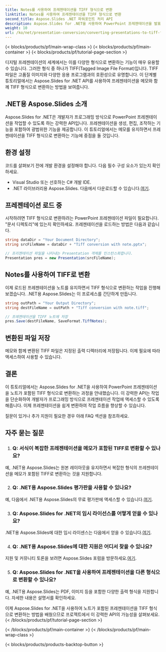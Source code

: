 ```yaml
---
title: Notes를 사용하여 프레젠테이션을 TIFF 형식으로 변환
linktitle: Notes를 사용하여 프레젠테이션을 TIFF 형식으로 변환
second_title: Aspose.Slides .NET 파워포인트 처리 API
description: Aspose.Slides for .NET을 사용하여 PowerPoint 프레젠테이션을 발표자 노트가 포함된 TIFF 형식으로 변환하세요. 고품질의 효율적인 변환.
weight: 10
url: /ko/net/presentation-conversion/converting-presentations-to-tiff-format-with-notes/
---
```


{< blocks/products/pf/main-wrap-class >}
{< blocks/products/pf/main-container >}
{< blocks/products/pf/tutorial-page-section >}


디지털 프레젠테이션의 세계에서는 이를 다양한 형식으로 변환하는 기능이 매우 유용할 수 있습니다. 그러한 형식 중 하나가 TIFF(Tagged Image File Format)입니다. TIFF 파일은 고품질 이미지와 다양한 응용 프로그램과의 호환성으로 유명합니다. 이 단계별 튜토리얼에서는 Aspose.Slides for .NET API를 사용하여 프레젠테이션을 메모와 함께 TIFF 형식으로 변환하는 방법을 보여줍니다.

## .NET용 Aspose.Slides 소개

Aspose.Slides for .NET은 개발자가 프로그래밍 방식으로 PowerPoint 프레젠테이션을 작업할 수 있도록 하는 강력한 API입니다. 프레젠테이션을 생성, 편집, 조작하는 기능을 포함하여 광범위한 기능을 제공합니다. 이 튜토리얼에서는 메모를 유지하면서 프레젠테이션을 TIFF 형식으로 변환하는 기능에 중점을 둘 것입니다.

## 환경 설정

코드를 살펴보기 전에 개발 환경을 설정해야 합니다. 다음 필수 구성 요소가 있는지 확인하세요.

- Visual Studio 또는 선호하는 C# 개발 IDE.
-  .NET 라이브러리용 Aspose.Slides. 다음에서 다운로드할 수 있습니다.[여기](https://releases.aspose.com/slides/net/).

## 프레젠테이션 로드 중

시작하려면 TIFF 형식으로 변환하려는 PowerPoint 프레젠테이션 파일이 필요합니다. "문서 디렉토리"에 있는지 확인하세요. 프레젠테이션을 로드하는 방법은 다음과 같습니다.

```csharp
string dataDir = "Your Document Directory";
string srcFileName = dataDir + "Tiff conversion with note.pptx";

// 프리젠테이션 파일을 나타내는 Presentation 객체를 인스턴스화합니다.
Presentation pres = new Presentation(srcFileName);
```

## Notes를 사용하여 TIFF로 변환

이제 로드된 프레젠테이션을 노트를 유지하면서 TIFF 형식으로 변환하는 작업을 진행해 보겠습니다. .NET용 Aspose.Slides는 이 프로세스를 간단하게 만듭니다.

```csharp
string outPath = "Your Output Directory";
string destFileName = outPath + "Tiff conversion with note.tiff";

// 프레젠테이션을 TIFF 노트에 저장
pres.Save(destFileName, SaveFormat.TiffNotes);
```

## 변환된 파일 저장

메모와 함께 변환된 TIFF 파일은 지정된 출력 디렉터리에 저장됩니다. 이제 필요에 따라 액세스하여 사용할 수 있습니다.

## 결론

이 튜토리얼에서는 Aspose.Slides for .NET을 사용하여 PowerPoint 프레젠테이션을 노트가 포함된 TIFF 형식으로 변환하는 과정을 안내했습니다. 이 강력한 API는 작업을 단순화하여 개발자가 프로그래밍 방식으로 프레젠테이션 작업에 액세스할 수 있도록 해줍니다. 이제 프레젠테이션을 쉽게 변환하여 작업 흐름을 향상할 수 있습니다.

질문이 있거나 추가 지원이 필요한 경우 아래 FAQ 섹션을 참조하세요.

## 자주 묻는 질문

1. ### Q: 서식이 복잡한 프레젠테이션을 메모가 포함된 TIFF로 변환할 수 있나요?

예, .NET용 Aspose.Slides는 원본 레이아웃을 유지하면서 복잡한 형식의 프레젠테이션을 메모가 포함된 TIFF로 변환하는 것을 지원합니다.

2. ### Q: .NET용 Aspose.Slides 평가판을 사용할 수 있나요?

 예, 다음에서 .NET용 Aspose.Slides의 무료 평가판에 액세스할 수 있습니다.[여기](https://releases.aspose.com/).

3. ### Q: Aspose.Slides for .NET의 임시 라이선스를 어떻게 얻을 수 있나요?

 .NET용 Aspose.Slides에 대한 임시 라이센스는 다음에서 얻을 수 있습니다.[여기](https://purchase.aspose.com/temporary-license/).

4. ### Q: .NET용 Aspose.Slides에 대한 지원은 어디서 찾을 수 있나요?

 지원 및 커뮤니티 토론을 보려면 Aspose.Slides 포럼을 방문하세요.[여기](https://forum.aspose.com/).

5. ### Q: Aspose.Slides for .NET을 사용하여 프레젠테이션을 다른 형식으로 변환할 수 있나요?

 예, .NET용 Aspose.Slides는 PDF, 이미지 등을 포함한 다양한 출력 형식을 지원합니다. 자세한 내용은 설명서를 확인하세요.

이제 Aspose.Slides for .NET을 사용하여 노트가 포함된 프레젠테이션을 TIFF 형식으로 변환하는 방법을 배웠으므로 프로젝트에서 이 강력한 API의 가능성을 살펴보세요.
{< /blocks/products/pf/tutorial-page-section >}

{< /blocks/products/pf/main-container >}
{< /blocks/products/pf/main-wrap-class >}

{< blocks/products/products-backtop-button >}
